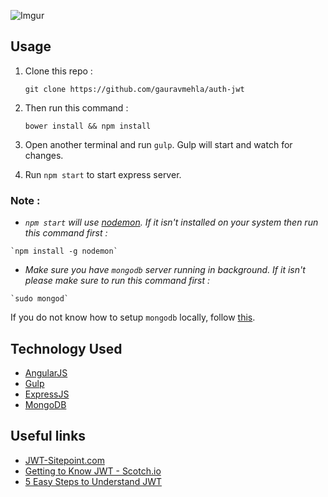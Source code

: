 ![Imgur](http://i.imgur.com/awykJ0h.jpg)

## Usage
  1. Clone this repo :
    
     `git clone https://github.com/gauravmehla/auth-jwt`
     
  2. Then run this command :
    
     `bower install && npm install`
     
  3. Open another terminal and run `gulp`. Gulp will start and watch for changes.
  4. Run `npm start` to start express server.
  
### Note :
   * _`npm start` will use [nodemon](https://nodemon.io/). If it isn't installed on your system then run this command first :_
  
    `npm install -g nodemon`
   
   * _Make sure you have `mongodb` server running in background. If it isn't please make sure to run this command first :_
   
    `sudo mongod`
    
    
If you do not know how to setup `mongodb` locally, follow [this](https://treehouse.github.io/installation-guides/mac/mongo-mac.html).
    
## Technology Used 
  * [AngularJS](https://angularjs.org/)
  * [Gulp](http://gulpjs.com/)
  * [ExpressJS](https://expressjs.com/)
  * [MongoDB](https://www.mongodb.com)
  
## Useful links 
  * [JWT-Sitepoint.com](https://www.sitepoint.com/user-authentication-mean-stack/)
  * [Getting to Know JWT - Scotch.io](https://scotch.io/tutorials/the-anatomy-of-a-json-web-token)
  * [5 Easy Steps to Understand JWT](https://medium.com/vandium-software/5-easy-steps-to-understanding-json-web-tokens-jwt-1164c0adfcec)
